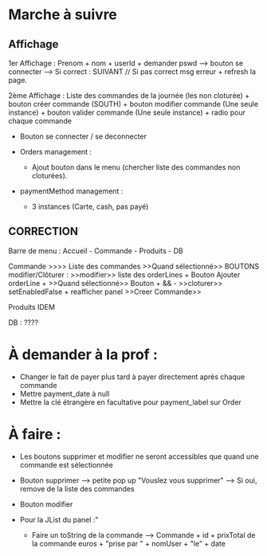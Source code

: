 # Marche à suivre

## Affichage

1er Affichage : Prenom + nom + userId + demander pswd  --> bouton se connecter --> Si correct : SUIVANT // Si pas correct msg erreur + refresh la page.

2ème Affichage : Liste des commandes de la journée (les non cloturée) + bouton créer commande (SOUTH) + bouton modifier commande (Une seule instance) + bouton valider commande (Une seule instance) + radio pour chaque commande

- Bouton se connecter / se deconnecter
- Orders management :
    * Ajout bouton dans le menu (chercher liste des commandes non cloturées).

- paymentMethod management :
    * 3 instances (Carte, cash, pas payé)
 

 ## CORRECTION

Barre de menu : Accueil - Commande - Produits - DB

Commande >>>> Liste des commandes  >>Quand sélectionné>> BOUTONS modifier/Clôturer : 
                                                                                      >>modifier>> liste des orderLines + Bouton Ajouter orderLine + >>Quand sélectionné>> Bouton + && -
                                                                                      >>cloturer>> setEnabledFalse + reafficher panel
                                    >>Creer Commande>>

Produits IDEM


DB : ????


# À demander à la prof :
- Changer le fait de payer plus tard à payer directement après chaque commande
- Mettre payment_date à null
- Mettre la clé étrangère en facultative pour payment_label sur Order


# À faire :
- Les boutons supprimer et modifier ne seront accessibles que quand une commande est sélectionnée
- Bouton supprimer --> petite pop up "Vouslez vous supprimer" --> Si oui, remove de la liste des commandes
- Bouton modifier

- Pour la JList du panel :"
   * Faire un toString de la commande --> Commande + id + prixTotal de la commande euros + "prise par " + nomUser + "le" + date
